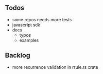 
## Todos

- some repos needs more tests
- javascript sdk
- docs
    - typos
    - examples


## Backlog
- more recurrence validation in rrule.rs crate